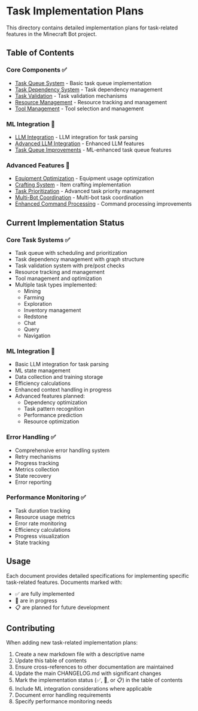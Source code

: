 # Task Implementation Plans

This directory contains detailed implementation plans for task-related features in the Minecraft Bot project.

## Table of Contents

### Core Components ✅
- [Task Queue System](./task_queue_system.md) - Basic task queue implementation
- [Task Dependency System](./task_dependency_system.md) - Task dependency management
- [Task Validation](./task_planning_validation.md) - Task validation mechanisms
- [Resource Management](./resource_management.md) - Resource tracking and management
- [Tool Management](./tool_management.md) - Tool selection and management

### ML Integration 🔄
- [LLM Integration](./task_parsing_llm_context.md) - LLM integration for task parsing
- [Advanced LLM Integration](./advanced_llm_integration.md) - Enhanced LLM features
- [Task Queue Improvements](./task_queue_improvements.md) - ML-enhanced task queue features

### Advanced Features 🔄
- [Equipment Optimization](./equipment_optimization.md) - Equipment usage optimization
- [Crafting System](./crafting_system.md) - Item crafting implementation
- [Task Prioritization](./task_prioritization.md) - Advanced task priority management
- [Multi-Bot Coordination](./multi_bot_coordination.md) - Multi-bot task coordination
- [Enhanced Command Processing](./enhanced_command_processing.md) - Command processing improvements

## Current Implementation Status

### Core Task Systems ✅
- Task queue with scheduling and prioritization
- Task dependency management with graph structure
- Task validation system with pre/post checks
- Resource tracking and management
- Tool management and optimization
- Multiple task types implemented:
  - Mining
  - Farming
  - Exploration
  - Inventory management
  - Redstone
  - Chat
  - Query
  - Navigation

### ML Integration 🔄
- Basic LLM integration for task parsing
- ML state management
- Data collection and training storage
- Efficiency calculations
- Enhanced context handling in progress
- Advanced features planned:
  - Dependency optimization
  - Task pattern recognition
  - Performance prediction
  - Resource optimization

### Error Handling ✅
- Comprehensive error handling system
- Retry mechanisms
- Progress tracking
- Metrics collection
- State recovery
- Error reporting

### Performance Monitoring ✅
- Task duration tracking
- Resource usage metrics
- Error rate monitoring
- Efficiency calculations
- Progress visualization
- State tracking

## Usage

Each document provides detailed specifications for implementing specific task-related features. Documents marked with:
- ✅ are fully implemented
- 🔄 are in progress
- 📋 are planned for future development

## Contributing

When adding new task-related implementation plans:
1. Create a new markdown file with a descriptive name
2. Update this table of contents
3. Ensure cross-references to other documentation are maintained
4. Update the main CHANGELOG.md with significant changes
5. Mark the implementation status (✅, 🔄, or 📋) in the table of contents
6. Include ML integration considerations where applicable
7. Document error handling requirements
8. Specify performance monitoring needs 